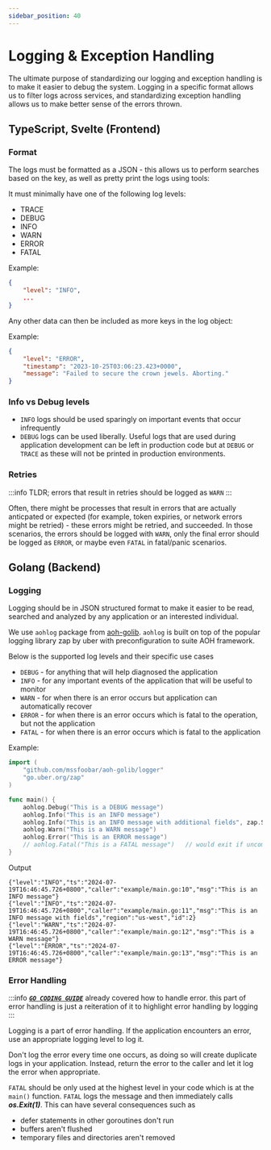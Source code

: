 ```yaml
---
sidebar_position: 40
---
```


# Logging & Exception Handling

The ultimate purpose of standardizing our logging and exception handling is to make it easier to debug the system.
Logging in a specific format allows us to filter logs across services, and standardizing exception handling allows us
to make better sense of the errors thrown.

## TypeScript, Svelte (Frontend)

### Format

The logs must be formatted as a JSON - this allows us to perform searches based on the key, as well as pretty print
the logs using tools:

It must minimally have one of the following log levels:

-   TRACE
-   DEBUG
-   INFO
-   WARN
-   ERROR
-   FATAL

Example:

```json
{
    "level": "INFO",
    ...
}
```

Any other data can then be included as more keys in the log object:

Example:

```json
{
    "level": "ERROR",
    "timestamp": "2023-10-25T03:06:23.423+0000",
    "message": "Failed to secure the crown jewels. Aborting."
}
```

### Info vs Debug levels

-   `INFO` logs should be used sparingly on important events that occur infrequently
-   `DEBUG` logs can be used liberally. Useful logs that are used during application development can be left
    in production code but at `DEBUG` or `TRACE` as these will not be printed in production environments.

### Retries

:::info
TLDR; errors that result in retries should be logged as `WARN`
:::

Often, there might be processes that result in errors that are actually anticpated or expected (for example, token expiries,
or network errors might be retried) - these errors might be retried, and succeeded. In those scenarios, the errors should
be logged with `WARN`, only the final error should be logged as `ERROR`, or maybe even `FATAL` in fatal/panic scenarios.

## Golang (Backend)

### Logging

Logging should be in JSON structured format to make it easier to be read, searched and analyzed by any application or an
interested individual.

We use `aohlog` package from [aoh-golib](https://github.com/mssfoobar/aoh-golib). `aohlog` is built on top of the
popular logging library zap by uber with preconfiguration to suite AOH framework.

Below is the supported log levels and their specific use cases
- `DEBUG` - for anything that will help diagnosed the application
- `INFO` - for any important events of the application that will be useful to monitor
- `WARN` - for when there is an error occurs but application can automatically recover
- `ERROR` - for when there is an error occurs which is fatal to the operation, but not the application
- `FATAL` - for when there is an error occurs which is fatal to the application

Example:

```go
import (
    "github.com/mssfoobar/aoh-golib/logger"
    "go.uber.org/zap"
)

func main() {
    aohlog.Debug("This is a DEBUG message")
    aohlog.Info("This is an INFO message")
    aohlog.Info("This is an INFO message with additional fields", zap.String("region", "us-west"), zap.Int("id", 2))
    aohlog.Warn("This is a WARN message")
    aohlog.Error("This is an ERROR message")
    // aohlog.Fatal("This is a FATAL message")   // would exit if uncommented
}
```

Output
```text
{"level":"INFO","ts":"2024-07-19T16:46:45.726+0800","caller":"example/main.go:10","msg":"This is an INFO message"}
{"level":"INFO","ts":"2024-07-19T16:46:45.726+0800","caller":"example/main.go:11","msg":"This is an INFO message with fields","region":"us-west","id":2}
{"level":"WARN","ts":"2024-07-19T16:46:45.726+0800","caller":"example/main.go:12","msg":"This is a WARN message"}
{"level":"ERROR","ts":"2024-07-19T16:46:45.726+0800","caller":"example/main.go:13","msg":"This is an ERROR message"}
```

### Error Handling

:::info
[***`GO CODING GUIDE`***](./30_Coding%20Guides/20_golang.md#errors) already covered how to handle error. this part of 
error handling is just a reiteration of it to highlight error handling by logging
:::

Logging is a part of error handling. If the application encounters an error, use an appropriate logging level to 
log it.

Don't log the error every time one occurs, as doing so will create duplicate logs in your application.
Instead, return the error to the caller and let it log the error when appropriate.

`FATAL` should be only used at the highest level in your code which is at the `main()` function.
`FATAL` logs the message and then immediately calls ***os.Exit(1)***. This can have several consequences such as 
- defer statements in other goroutines don't run
- buffers aren't flushed
- temporary files and directories aren't removed
